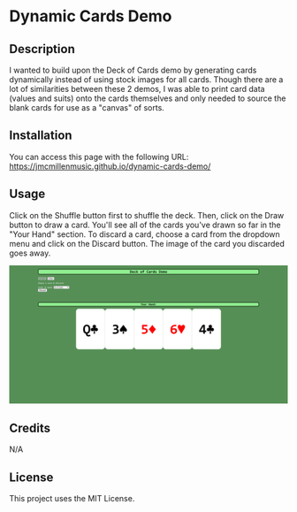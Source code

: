 # Dynamic Cards Demo

## Description

I wanted to build upon the Deck of Cards demo by generating cards dynamically instead of using stock images for all cards. Though there are a lot of similarities between these 2 demos, I was able to print card data (values and suits) onto the cards themselves and only needed to source the blank cards for use as a "canvas" of sorts.

## Installation

You can access this page with the following URL: https://jmcmillenmusic.github.io/dynamic-cards-demo/

## Usage

Click on the Shuffle button first to shuffle the deck. Then, click on the Draw button to draw a card. You'll see all of the cards you've drawn so far in the "Your Hand" section. To discard a card, choose a card from the dropdown menu and click on the Discard button. The image of the card you discarded goes away.

![Green table background with buttons to shuffle, draw, and discard cards and 5 cards](images/screenshot.png)

## Credits

N/A

## License

This project uses the MIT License.